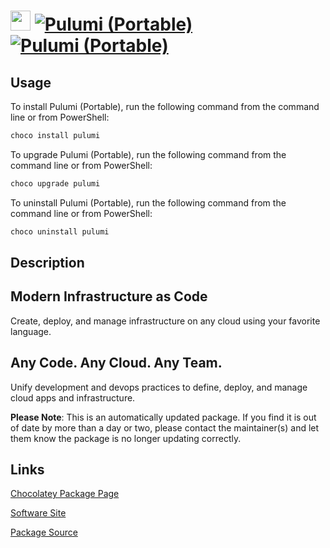 ﻿# <img src="https://cdn.jsdelivr.net/gh/mkevenaar/chocolatey-packages@116020c522e58af02510bf485189c60c1fd109d4/icons/pulumi.png" width="32" height="32"/> [![Pulumi (Portable)](https://img.shields.io/chocolatey/v/pulumi.svg?label=Pulumi+(Portable))](https://chocolatey.org/packages/pulumi) [![Pulumi (Portable)](https://img.shields.io/chocolatey/dt/pulumi.svg)](https://chocolatey.org/packages/pulumi)

## Usage
To install Pulumi (Portable), run the following command from the command line or from PowerShell:
```powershell
choco install pulumi
```

To upgrade Pulumi (Portable), run the following command from the command line or from PowerShell:
```powershell
choco upgrade pulumi
```

To uninstall Pulumi (Portable), run the following command from the command line or from PowerShell:
```powershell
choco uninstall pulumi
```

## Description
## Modern Infrastructure as Code
Create, deploy, and manage infrastructure on any cloud using your favorite language.

## Any Code. Any Cloud. Any Team.
Unify development and devops practices to define, deploy, and manage cloud apps and infrastructure.

**Please Note**: This is an automatically updated package. If you find it is
out of date by more than a day or two, please contact the maintainer(s) and
let them know the package is no longer updating correctly.

## Links
[Chocolatey Package Page](https://chocolatey.org/packages/pulumi)

[Software Site](https://www.pulumi.com)

[Package Source](https://github.com/mkevenaar/chocolatey-packages/tree/master/automatic/pulumi)

